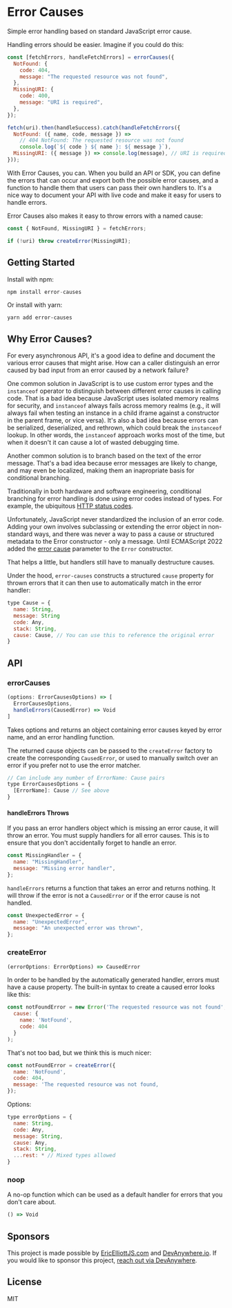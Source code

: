 # Error Causes

Simple error handling based on standard JavaScript error cause.

Handling errors should be easier. Imagine if you could do this:

```js
const [fetchErrors, handleFetchErrors] = errorCauses({
  NotFound: {
    code: 404,
    message: "The requested resource was not found",
  },
  MissingURI: {
    code: 400,
    message: "URI is required",
  },
});

fetch(uri).then(handleSuccess).catch(handleFetchErrors({
  NotFound: ({ name, code, message }) =>
    // 404 NotFound: The requested resource was not found
    console.log(`${ code } ${ name }: ${ message }`),
  MissingURI: ({ message }) => console.log(message), // URI is required
}));
```

With Error Causes, you can. When you build an API or SDK, you can define the errors that can occur and export both the possible error causes, and a function to handle them that users can pass their own handlers to. It's a nice way to document your API with live code and make it easy for users to handle errors.

Error Causes also makes it easy to throw errors with a named cause:

```js
const { NotFound, MissingURI } = fetchErrors;

if (!uri) throw createError(MissingURI);
```

## Getting Started

Install with npm:

```js
npm install error-causes
```

Or install with yarn:

```
yarn add error-causes
```


## Why Error Causes?

For every asynchronous API, it's a good idea to define and document the various error causes that might arise. How can a caller distinguish an error caused by bad input from an error caused by a network failure?

One common solution in JavaScript is to use custom error types and the `instanceof` operator to distinguish between different error causes in calling code. That is a bad idea because JavaScript uses isolated memory realms for security, and `instanceof` always fails across memory realms (e.g., it will always fail when testing an instance in a child iframe against a constructor in the parent frame, or vice versa). It's also a bad idea because errors can be serialized, deserialized, and rethrown, which could break the `instanceof` lookup. In other words, the `instanceof` approach works most of the time, but when it doesn't it can cause a lot of wasted debugging time.

Another common solution is to branch based on the text of the error message. That's a bad idea because error messages are likely to change, and may even be localized, making them an inapropriate basis for conditional branching.

Traditionally in both hardware and software engineering, conditional branching for error handling is done using error codes instead of types. For example, the ubiquitous [HTTP status codes](https://en.wikipedia.org/wiki/List_of_HTTP_status_codes).

Unfortunately, JavaScript never standardized the inclusion of an error code. Adding your own involves subclassing or extending the error object in non-standard ways, and there was never a way to pass a cause or structured metadata to the Error constructor - only a message. Until ECMAScript 2022 added the [error cause](https://developer.mozilla.org/en-US/docs/Web/JavaScript/Reference/Global_Objects/Error/cause#providing_structured_data_as_the_error_cause) parameter to the `Error` constructor.

That helps a little, but handlers still have to manually destructure causes.

Under the hood, `error-causes` constructs a structured `cause` property for thrown errors that it can then use to automatically match in the error handler:

```js
type Cause = {
  name: String,
  message: String
  code: Any,
  stack: String,
  cause: Cause, // You can use this to reference the original error
}
```

## API

### errorCauses

```js
(options: ErrorCausesOptions) => [
  ErrorCausesOptions,
  handleErrors(CausedError) => Void
]
```

Takes options and returns an object containing error causes keyed by error name, and an error handling function.

The returned cause objects can be passed to the `createError` factory to create the corresponding `CausedError`, or used to manually switch over an error if you prefer not to use the error matcher.

```js
// Can include any number of ErrorName: Cause pairs
type ErrorCausesOptions = {
  [ErrorName]: Cause // See above
}
```

#### handleErrors Throws

If you pass an error handlers object which is missing an error cause, it will throw an error. You must supply handlers for all error causes. This is to ensure that you don't accidentally forget to handle an error.

```js
const MissingHandler = {
  name: "MissingHandler",
  message: "Missing error handler",
};
```

`handleErrors` returns a function that takes an error and returns nothing. It will throw if the error is not a `CausedError` or if the error cause is not handled.

```js
const UnexpectedError = {
  name: "UnexpectedError",
  message: "An unexpected error was thrown",
};
```


### createError

```js
(errorOptions: ErrorOptions) => CausedError
```

In order to be handled by the automatically generated handler, errors must have a cause property. The built-in syntax to create a caused error looks like this:

```js
const notFoundError = new Error('The requested resource was not found', {
  cause: {
    name: 'NotFound',
    code: 404
  }
);
```

That's not too bad, but we think this is much nicer:

```js
const notFoundError = createError({
  name: 'NotFound',
  code: 404,
  message: 'The requested resource was not found,
});
```

Options:

```js
type errorOptions = {
  name: String,
  code: Any,
  message: String,
  cause: Any,
  stack: String,
  ...rest: * // Mixed types allowed
}
```

### noop

A no-op function which can be used as a default handler for errors that you don't care about.

```js
() => Void
```

## Sponsors

This project is made possible by [EricElliottJS.com](https://ericelliottjs.com) and [DevAnywhere.io](https://devanywhere.io). If you would like to sponsor this project, [reach out via DevAnywhere](https://devanywhere.io/help?subject=Sponsor+Error+Causes).


## License

MIT

